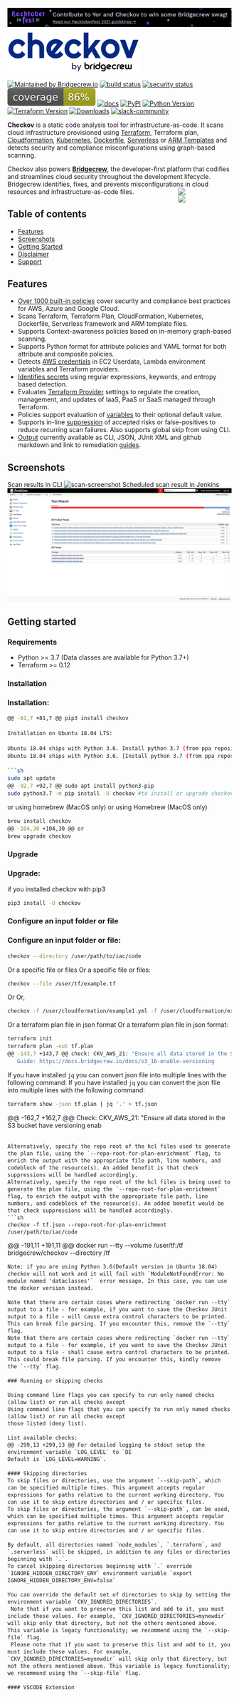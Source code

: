 [![Hacktoberfest](docs/web/images/Hacktoberfest-1.png)](https://bridgecrew.io/blog/happy-hacktoberfest-2021/?utm_source=github&utm_medium=organic_oss&utm_campaign=checkov)
[![checkov](https://raw.githubusercontent.com/bridgecrewio/checkov/master/docs/web/images/checkov_by_bridgecrew.png)](#)
       
[![Maintained by Bridgecrew.io](https://img.shields.io/badge/maintained%20by-bridgecrew.io-blueviolet)](https://bridgecrew.io/?utm_source=github&utm_medium=organic_oss&utm_campaign=checkov)
[![build status](https://github.com/bridgecrewio/checkov/workflows/build/badge.svg)](https://github.com/bridgecrewio/checkov/actions?query=workflow%3Abuild)
[![security status](https://github.com/bridgecrewio/checkov/workflows/security/badge.svg)](https://github.com/bridgecrewio/checkov/actions?query=event%3Apush+branch%3Amaster+workflow%3Asecurity) 
[![code_coverage](https://raw.githubusercontent.com/bridgecrewio/checkov/master/coverage.svg?sanitize=true)](https://github.com/bridgecrewio/checkov/actions?query=workflow%3Acoverage) 
[![docs](https://img.shields.io/badge/docs-passing-brightgreen)](https://www.checkov.io/1.Welcome/What%20is%20Checkov.html?utm_source=github&utm_medium=organic_oss&utm_campaign=checkov)
[![PyPI](https://img.shields.io/pypi/v/checkov)](https://pypi.org/project/checkov/)
[![Python Version](https://img.shields.io/github/pipenv/locked/python-version/bridgecrewio/checkov)](#)
[![Terraform Version](https://img.shields.io/badge/tf-%3E%3D0.12.0-blue.svg)](#)
[![Downloads](https://pepy.tech/badge/checkov)](https://pepy.tech/project/checkov)
[![slack-community](https://img.shields.io/badge/Slack-4A154B?style=plastic&logo=slack&logoColor=white)](https://slack.bridgecrew.io/)
 
**Checkov** is a static code analysis tool for infrastructure-as-code.
It scans cloud infrastructure provisioned using [Terraform](https://terraform.io/), Terraform plan, [Cloudformation](https://aws.amazon.com/cloudformation/), [Kubernetes](https://kubernetes.io/), [Dockerfile](https://www.docker.com/),  [Serverless](https://www.serverless.com/) or [ARM Templates](https://docs.microsoft.com/en-us/azure/azure-resource-manager/templates/overview) and detects security and compliance misconfigurations using graph-based scanning.
 
Checkov also powers [**Bridgecrew**](https://bridgecrew.io/?utm_source=github&utm_medium=organic_oss&utm_campaign=checkov), the developer-first platform that codifies and streamlines cloud security throughout the development lifecycle. Bridgecrew identifies, fixes, and prevents misconfigurations in cloud resources and infrastructure-as-code files. 
<a href="https://www.bridgecrew.cloud/login/signUp/?utm_campaign=checkov-github-repo&utm_source=github.com&utm_medium=get-started-button" title="Try_Bridgecrew">
    <img src="https://dabuttonfactory.com/button.png?t=Try+Bridgecrew&f=Open+Sans-Bold&ts=26&tc=fff&hp=45&vp=20&c=round&bgt=unicolored&bgc=662eff" align="right" width="120">
</a>
<a href="https://docs.bridgecrew.io?utm_campaign=checkov-github-repo&utm_source=github.com&utm_medium=read-docs-button" title="Docs">
    <img src="https://dabuttonfactory.com/button.png?t=Read+the+Docs&f=Open+Sans-Bold&ts=26&tc=fff&hp=45&vp=20&c=round&bgt=unicolored&bgc=662eff" align="right" width="120">
</a>
## **Table of contents**
- [Features](#features)
- [Screenshots](#screenshots)
- [Getting Started](#getting-started)
- [Disclaimer](#disclaimer)
- [Support](#support)
 ## Features
 * [Over 1000 built-in policies](docs/5.Policy%20Index/all.md) cover security and compliance best practices for AWS, Azure and Google Cloud.
 * Scans Terraform, Terraform Plan, CloudFormation, Kubernetes, Dockerfile, Serverless framework and ARM template files.
 * Supports Context-awareness policies based on in-memory graph-based scanning.
 * Supports Python format for attribute policies and YAML format for both attribute and composite policies.
 * Detects [AWS credentials](docs/2.Basics/Scanning%20Credentials%20and%20Secrets.md) in EC2 Userdata, Lambda environment variables and Terraform providers.
 * [Identifies secrets](https://bridgecrew.io/blog/checkov-secrets-scanning-find-exposed-credentials-in-iac/) using regular expressions, keywords, and entropy based detection.
 * Evaluates [Terraform Provider](https://registry.terraform.io/browse/providers) settings to regulate the creation, management, and updates of IaaS, PaaS or SaaS managed through Terraform.
 * Policies support evaluation of [variables](docs/2.Basics/Handling%20Variables.md) to their optional default value.
 * Supports in-line [suppression](docs/2.Basics/Suppressing%20and%20Skipping%20Policies.md) of accepted risks or false-positives to reduce recurring scan failures. Also supports global skip from using CLI.
* [Output](docs/2.Basics/Reviewing%20Scan%20Results.md) currently available as CLI, JSON, JUnit XML and github markdown and link to remediation [guides](https://docs.bridgecrew.io/docs/aws-policy-index).
 
## Screenshots
Scan results in CLI
![scan-screenshot](https://raw.githubusercontent.com/bridgecrewio/checkov/master/docs/checkov-recording.gif)
Scheduled scan result in Jenkins
![jenikins-screenshot](https://raw.githubusercontent.com/bridgecrewio/checkov/master/docs/checkov-jenkins.png)
## Getting started
### Requirements
  * Python >= 3.7 (Data classes are available for Python 3.7+)
  * Terraform >= 0.12

 ### Installation
 ### Installation:


 ```sh
 @@ -81,7 +81,7 @@ pip3 install checkov

 Installation on Ubuntu 18.04 LTS:

 Ubuntu 18.04 ships with Python 3.6. Install python 3.7 (from ppa repository)
 Ubuntu 18.04 ships with Python 3.6. [Install python 3.7 (from ppa repository)]

 ```sh
 sudo apt update
 @@ -92,7 +92,7 @@ sudo apt install python3-pip
 sudo python3.7 -m pip install -U checkov #to install or upgrade checkov)
 ```

 or using homebrew (MacOS only)
 or using Homebrew (MacOS only)

 ```sh
 brew install checkov
 @@ -104,30 +104,30 @@ or
 brew upgrade checkov
 ```

 ### Upgrade
 ### Upgrade:

 if you installed checkov with pip3
 ```sh
 pip3 install -U checkov
 ```

 ### Configure an input folder or file
 ### Configure an input folder or file:

 ```sh
 checkov --directory /user/path/to/iac/code
 ```

 Or a specific file or files
 Or a specific file or files:

 ```sh
 checkov --file /user/tf/example.tf
 ```
 Or
 Or,
 ```sh
 checkov -f /user/cloudformation/example1.yml -f /user/cloudformation/example2.yml
 ```

 Or a terraform plan file in json format
 Or a terraform plan file in json format:
 ```sh
 terraform init
 terraform plan -out tf.plan
 @@ -143,7 +143,7 @@ check: CKV_AWS_21: "Ensure all data stored in the S3 bucket have versioning enab
 	Guide: https://docs.bridgecrew.io/docs/s3_16-enable-versioning
   ```

 If you have installed `jq` you can convert json file into multiple lines with the following command:
 If you have installed `jq` you can convert the json file into multiple lines with the following command:
 ```sh
 terraform show -json tf.plan | jq '.' > tf.json 
 ```
 @@ -162,7 +162,7 @@ Check: CKV_AWS_21: "Ensure all data stored in the S3 bucket have versioning enab

 ```

 Alternatively, specify the repo root of the hcl files used to generate the plan file, using the `--repo-root-for-plan-enrichment` flag, to enrich the output with the appropriate file path, line numbers, and codeblock of the resource(s). An added benefit is that check suppressions will be handled accordingly.
 Alternatively, specify the repo root of the hcl files is being used to generate the plan file, using the `--repo-root-for-plan-enrichment` flag, to enrich the output with the appropriate file path, line numbers, and codeblock of the resource(s). An added benefit would be that check suppressions will be handled accordingly.
 ```sh
 checkov -f tf.json --repo-root-for-plan-enrichment /user/path/to/iac/code
 ```
 @@ -191,11 +191,11 @@ docker run --tty --volume /user/tf:/tf bridgecrew/checkov --directory /tf
 ```
 Note: if you are using Python 3.6(Default version in Ubuntu 18.04) checkov will not work and it will fail with `ModuleNotFoundError: No module named 'dataclasses'`  error message. In this case, you can use the docker version instead.

 Note that there are certain cases where redirecting `docker run --tty` output to a file - for example, if you want to save the Checkov JUnit output to a file - will cause extra control characters to be printed. This can break file parsing. If you encounter this, remove the `--tty` flag.
 Note that there are certain cases where redirecting `docker run --tty` output to a file - for example, if you want to save the Checkov JUnit output to a file - shall cause extra control characters to be printed. This could break file parsing. If you encounter this, kindly remove the `--tty` flag.

 ### Running or skipping checks 

 Using command line flags you can specify to run only named checks (allow list) or run all checks except 
 Using command line flags that you can specify to run only named checks (allow list) or run all checks except 
 those listed (deny list).

 List available checks:
 @@ -299,13 +299,13 @@ For detailed logging to stdout setup the environment variable `LOG_LEVEL` to `DE
 Default is `LOG_LEVEL=WARNING`.

 #### Skipping directories
 To skip files or directories, use the argument `--skip-path`, which can be specified multiple times. This argument accepts regular expressions for paths relative to the current working directory. You can use it to skip entire directories and / or specific files.
 To skip files or directories, the argument `--skip-path`, can be used, which can be specified multiple times. This argument accepts regular expressions for paths relative to the current working directory. You can use it to skip entire directories and / or specific files.

 By default, all directories named `node_modules`, `.terraform`, and `.serverless` will be skipped, in addition to any files or directories beginning with `.`.
 To cancel skipping directories beginning with `.` override `IGNORE_HIDDEN_DIRECTORY_ENV` environment variable `export IGNORE_HIDDEN_DIRECTORY_ENV=false`

 You can override the default set of directories to skip by setting the environment variable `CKV_IGNORED_DIRECTORIES`.
  Note that if you want to preserve this list and add to it, you must include these values. For example, `CKV_IGNORED_DIRECTORIES=mynewdir` will skip only that directory, but not the others mentioned above. This variable is legacy functionality; we recommend using the `--skip-file` flag.
  Please note that if you want to preserve this list and add to it, you must include these values. For example, `CKV_IGNORED_DIRECTORIES=mynewdir` will skip only that directory, but not the others mentioned above. This variable is legacy functionality; we recommend using the `--skip-file` flag.

 #### VSCODE Extension
